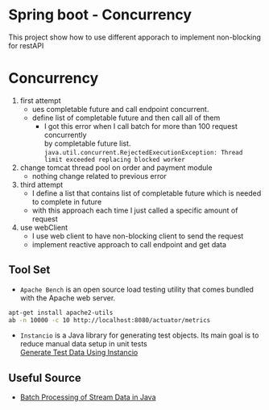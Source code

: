 # Spring boot - Concurrency
This project show how to use different apporach to implement non-blocking for restAPI

# Concurrency

1. first attempt
   - ues completable future and call endpoint concurrent.
   - define list of completable future and then call all of them
     - I got this error when I call batch for more than 100 request concurrently <br>
     by completable future list. <br>
       `java.util.concurrent.RejectedExecutionException: Thread limit exceeded replacing blocked worker`
2. change tomcat thread pool on order and payment module
   - nothing change related to previous error
3. third attempt
   - I define a list that contains list of completable future which is needed to complete in future<br>
   - with this approach each time I just called a specific amount of request
4. use webClient
   - I use web client to have non-blocking client to send the request
   - implement reactive approach to call endpoint and get data

## Tool Set
- `Apache Bench` is an open source load testing utility that comes bundled with the Apache web server.
```bash
apt-get install apache2-utils
ab -n 10000 -c 10 http://localhost:8080/actuator/metrics
```
- `Instancio` is a Java library for generating test objects. Its main goal is to reduce manual data setup in unit tests <br>
[Generate Test Data Using Instancio](https://www.baeldung.com/java-test-data-instancio)

## Useful Source
- [Batch Processing of Stream Data in Java](https://www.baeldung.com/java-stream-batch-processing)